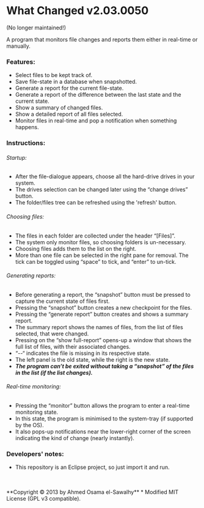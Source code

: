 What Changed v2.03.0050
=======================

(No longer maintained!)

A program that monitors file changes and reports them either in real-time or manually.

### Features:

+	Select files to be kept track of.
+	Save file-state in a database when snapshotted.
+	Generate a report for the current file-state.
+	Generate a report of the difference between the last state and the current state.
+	Show a summary of changed files.
+	Show a detailed report of all files selected.
+	Monitor files in real-time and pop a notification when something happens.

### Instructions:

###### Startup:

 +	After the file-dialogue appears, choose all the hard-drive drives in your system.
 +	The drives selection can be changed later using the “change drives” button.
 +	The folder/files tree can be refreshed using the 'refresh' button.

###### Choosing files:

 +	The files in each folder are collected under the header “[Files]”.
 +	The system only monitor files, so choosing folders is un-necessary.
 +	Choosing files adds them to the list on the right.
 +	More than one file can be selected in the right pane for removal. The tick can be toggled using “space” to tick, and “enter” to un-tick.

###### Generating reports:

 +	Before generating a report, the “snapshot” button must be pressed to capture the current state of files first.
 +	Pressing the “snapshot” button creates a new checkpoint for the files.
 +	Pressing the “generate report” button creates and shows a summary report.
 +	The summary report shows the names of files, from the list of files selected, that were changed.
 +	Pressing on the “show full-report” opens-up a window that shows the full list of files, with their associated changes.
 +	“--“ indicates the file is missing in its respective state.
 +	The left panel is the old state, while the right is the new state.
 +	**_The program can’t be exited without taking a “snapshot” of the files in the list (if the list changes)._**

###### Real-time monitoring:

 +	Pressing the “monitor” button allows the program to enter a real-time monitoring state.
 +	In this state, the program is minimised to the system-tray (if supported by the OS).
 +	It also pops-up notifications near the lower-right corner of the screen indicating the kind of change (nearly instantly).

### Developers' notes:

 + This repository is an Eclipse project, so just import it and run.


<br>
<br>
**Copyright &copy; 2013 by Ahmed Osama el-Sawalhy**
 * Modified MIT License (GPL v3 compatible).
